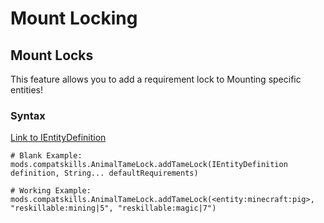 # Mount Locking

## Mount Locks
This feature allows you to add a requirement lock to Mounting specific entities!

### Syntax
[Link to IEntityDefinition](/Vanilla/Entities/IEntityDefinition)

```
# Blank Example:
mods.compatskills.AnimalTameLock.addTameLock(IEntityDefinition definition, String... defaultRequirements)

# Working Example:
mods.compatskills.AnimalTameLock.addTameLock(<entity:minecraft:pig>, "reskillable:mining|5", "reskillable:magic|7")
```